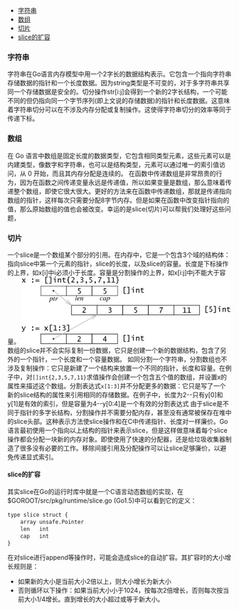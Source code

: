 <!--
{
"author": "ckeyer",
"name": "20150703",
"head": "http://blog.ckeyer.com/blog/img/logo_l.jpg",
"date": "2015-07-03",
"title": "Golang中的字符串和数组",
"tags": ["Golang", "数据结构"],
"category": ["学习笔记"],
"status": "publish",
"summary": "轻触一下Golang皮毛。"
}
-->
 * [字符串](#字符串)
 * [数组](#数组)
 * [切片](#切片)
  * [slice的扩容](#slice的扩容)

<h3 id="字符串">字符串</h3>
字符串在Go语言内存模型中用一个2字长的数据结构表示。它包含一个指向字符串存储数据的指针和一个长度数据。因为string类型是不可变的，对于多字符串共享同一个存储数据是安全的。切分操作str[i:j]会得到一个新的2字长结构，一个可能不同的但仍指向同一个字节序列(即上文说的存储数据)的指针和长度数据。这意味着字符串切分可以在不涉及内存分配或复制操作。这使得字符串切分的效率等同于传递下标。

<h3 id="数组">数组</h3>

在 Go 语言中数组是固定长度的数据类型，它包含相同类型元素，这些元素可以是内建类型，像数字和字符串，也可以是结构类型，元素可以通过唯一的索引值访问，从 0 开始，而且其内存分配是连续的。
在函数中传递数组是非常昂贵的行为，因为在函数之间传递变量永远是传递值，所以如果变量是数组，那么意味着传递整个数组，即使它很大很大。更好的方法来在函数中传递数组，那就是传递指向数组的指针，这样每次只需要分配8字节内存。但是如果在函数中改变指针指向的值，那么原始数组的值也会被改变。幸运的是slice(切片)可以帮我们处理好这些问题，

<h3 id="切片">切片</h3>

一个slice是一个数组某个部分的引用。在内存中，它是一个包含3个域的结构体：指向slice中第一个元素的指针，slice的长度，以及slice的容量。长度是下标操作的上界，如x[i]中i必须小于长度。容量是分割操作的上界，如x[i:j]中j不能大于容量。
![](img/godata_slice.png)
数组的slice并不会实际复制一份数据，它只是创建一个新的数据结构，包含了另外的一个指针，一个长度和一个容量数据。
如同分割一个字符串，分割数组也不涉及复制操作：它只是新建了一个结构来放置一个不同的指针，长度和容量。在例子中，对`[]int{2,3,5,7,11}`求值操作会创建一个包含五个值的数组，并设置x的属性来描述这个数组。分割表达式`x[1:3]`并不分配更多的数据：它只是写了一个新的slice结构的属性来引用相同的存储数据。在例子中，长度为2--只有y[0]和y[1]是有效的索引，但是容量为4--y[0:4]是一个有效的分割表达式
由于slice是不同于指针的多字长结构，分割操作并不需要分配内存，甚至没有通常被保存在堆中的slice头部。这种表示方法使slice操作和在C中传递指针、长度对一样廉价。Go语言最初使用一个指向以上结构的指针来表示slice，但是这样做意味着每个slice操作都会分配一块新的内存对象。即使使用了快速的分配器，还是给垃圾收集器制造了很多没有必要的工作。移除间接引用及分配操作可以让slice足够廉价，以避免传递显式索引。

<h4 id="slice的扩容">slice的扩容</h4>
其实slice在Go的运行时库中就是一个C语言动态数组的实现，在 $GOROOT/src/pkg/runtime/slice.go (Go1.5)中可以看到它的定义：

```
type slice struct {
	array unsafe.Pointer
	len   int
	cap   int
}
```

在对slice进行append等操作时，可能会造成slice的自动扩容。其扩容时的大小增长规则是：

- 如果新的大小是当前大小2倍以上，则大小增长为新大小
- 否则循环以下操作：如果当前大小小于1024，按每次2倍增长，否则每次按当前大小1/4增长。直到增长的大小超过或等于新大小。




